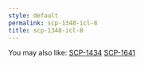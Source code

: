 ```yaml
---
style: default
permalink: scp-1348-icl-8
title: scp-1348-icl-8
---
```

You may also like:
[SCP-1434](http://scp-wiki.net/scp-1434)
[SCP-1641](http://scp-wiki.net/scp-1641)